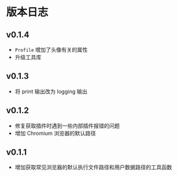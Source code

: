 # 版本日志

## v0.1.4

- `Profile` 增加了头像有关的属性
- 升级工具库

## v0.1.3

- 将 print 输出改为 logging 输出

## v0.1.2

- 修复获取插件时遇到一些内部插件报错的问题
- 增加 Chromium 浏览器的默认路径

## v0.1.1

- 增加获取常见浏览器的默认执行文件路径和用户数据路径的工具函数
